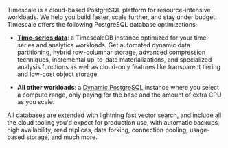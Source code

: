 Timescale is a cloud-based PostgreSQL platform for resource-intensive workloads. We help you build faster, scale further, and stay under budget. Timescale offers the following PostgreSQL database optimizations:

- [**Time-series data**](https://www.timescale.com/blog/what-is-a-time-series-database/#what-is-a-time-series-database): a
  TimescaleDB instance optimized for your time-series and analytics workloads. Get automated dynamic data partitioning, hybrid row-columnar storage, advanced compression techniques, incremental up-to-date materializations, and specialized analysis functions as well as cloud-only features like transparent tiering and low-cost object storage.

- **All other workloads**: a [Dynamic PostgreSQL](https://www.timescale.com/dynamic-postgresql) instance where you select a compute range, only paying for the base and the amount of extra CPU as you scale.

All databases are extended with lightning fast vector search, and include all the cloud tooling you'd expect for production use,
with automatic backups, high availability, read replicas, data forking, connection pooling, usage-based storage, and much more.
